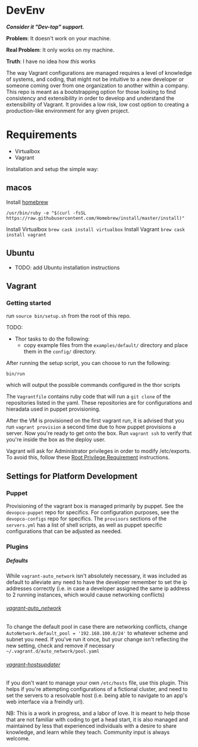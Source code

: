 # DevEnv

___Consider it "Dev-top" support.___

__Problem__: It doesn't work on your machine.

__Real Problem__: It only works on my machine.

__Truth__: I have no idea how _this_ works

The way Vagrant configurations are managed requires a level of knowledge of systems, and coding, that might not be intuitive to a new developer or someone coming over from one organization to another within a company. This repo is meant as a bootstrapping option for those looking to find consistency and extensibility in order to develop and understand the extensibility of Vagrant. It provides a low risk, low cost option to creating a production-like environment for any given project.

# Requirements

 - Virtualbox
 - Vagrant

Installation and setup the simple way:

## macos
  Install [homebrew](http://brew.sh)

  `/usr/bin/ruby -e "$(curl -fsSL https://raw.githubusercontent.com/Homebrew/install/master/install)"`

  Install Virtualbox
  `brew cask install virtualbox`
  Install Vagrant
  `brew cask install vagrant`

## Ubuntu
  - TODO: add Ubuntu installation instructions

## Vagrant

### Getting started

run `source bin/setup.sh` from the root of this repo.

TODO:
  - Thor tasks to do the following:
    - copy example files from the `examples/default/` directory and place them in the `config/` directory.

After running the setup script, you can choose to run the following:
```
bin/run
```
which will output the possible commands configured in the thor scripts

The `Vagrantfile` contains ruby code that will run a `git clone` of the repositories listed in the yaml. These repositories are for configurations and hieradata used in puppet provisioning.

After the VM is provisioned on the first vagrant run, it is advised that you run `vagrant provision` a second time due to how puppet provisions a server.
Now you're ready to get onto the box. Run `vagrant ssh` to verify that you're inside the box as the deploy user.

Vagrant will ask for Administrator privileges in order to modify /etc/exports. To avoid this, follow these [Root Privilege Requirement](https://docs.vagrantup.com/v2/synced-folders/nfs.html) instructions.

## Settings for Platform Development

### Puppet

Provisioning of the vagrant box is managed primarily by puppet. See the `devopco-puppet` repo for specifics. For configuration purposes, see the `devopco-configs` repo for specifics. The `provisors` sections of the `servers.yml` has a list of shell scripts, as well as puppet specific configurations that can be adjusted as needed.

### Plugins

##### Defaults

While `vagrant-auto_network` isn't absolutely necessary, it was included as default to alleviate any need to have the developer remember to set the ip addresses correctly (i.e. in case a developer assigned the same ip address to 2 running instances, which would cause networking conflicts)

###### [vagrant-auto_network](https://github.com/oscar-stack/vagrant-auto_network)

To change the default pool in case there are networking conflicts, change `AutoNetwork.default_pool = '192.168.100.0/24'` to whatever scheme and subnet you need.
If you've run it once, but your change isn't reflecting the new setting, check and remove if necessary `~/.vagrant.d/auto_network/pool.yaml`

###### [vagrant-hostsupdater](https://github.com/cogitatio/vagrant-hostsupdater)

If you don't want to manage your own `/etc/hosts` file, use this plugin. This helps if you're attempting configurations of a fictional cluster, and need to set the servers to a resolvable host (i.e. being able to navigate to an app's web interface via a freindly url).

NB: This is a work in progress, and a labor of love. It is meant to help those that are not familiar with coding to get a head start, it is also managed and maintained by less that experienced individuals with a desire to share knowledge, and learn while they teach. Community input is always welcome.

